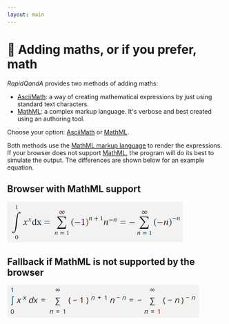 ```yaml
---
layout: main
---
```


# 🧮 Adding maths, or if you prefer, math

_RapidQandA_ provides two methods of adding maths:

- [AsciiMath](./asciimath.md): a way of creating mathematical expressions by just using standard text characters.
- [MathML](./maths-ml.md): a complex markup language. It's verbose and best created using an authoring tool.

Choose your option: [AsciiMath](./asciimath.md) or [MathML](./maths-ml.md).

Both methods use the [MathML markup language](https://developer.mozilla.org/en-US/docs/Web/MathML) to render the expressions. If your browser does not support [MathML](https://developer.mozilla.org/en-US/docs/Web/MathML), the program will do its best to simulate
the output. The differences are shown below for an example equation.

## Browser with MathML support

![Sophomore's dream](../images/sophomores-dream-mathml.png)

## Fallback if MathML is not supported by the browser

![Sophomore's dream](../images/sophomores-dream-fallback.png)
